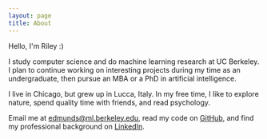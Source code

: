 ```yaml
---
layout: page
title: About
---
```


Hello, I'm Riley :)

I study computer science and do machine learning research at UC Berkeley. I plan to continue working on interesting projects during my time as an undergraduate, then pursue an MBA or a PhD in artificial intelligence.

I live in Chicago, but grew up in Lucca, Italy. In my free time, I like to explore nature, spend quality time with friends, and read psychology.

Email me at [edmunds@ml.berkeley.edu](mailto:edmunds@ml.berkeley.edu), read my code on [GitHub](http://github.com/rileyedmunds), and find my professional background on [LinkedIn](http://uk.linkedin.com/in/rileyedmunds).
